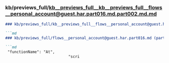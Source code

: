 ### kb/previews_full/kb__previews_full__kb__previews_full__flows__personal_account@guest.har.part016.md.part002.md.md

```md
### kb/previews_full/kb__previews_full__flows__personal_account@guest.har.part016.md.part002.md

```md
### kb/previews_full/flows__personal_account@guest.har.part016.md (part 002)

```md
 "functionName": "At",
                            "scri
```

```

```

```

